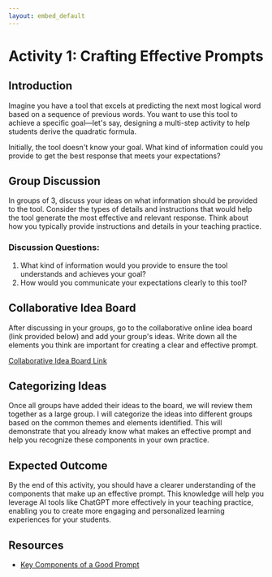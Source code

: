 ```yaml
---
layout: embed_default
---
```


# Activity 1: Crafting Effective Prompts

## Introduction

Imagine you have a tool that excels at predicting the next most logical word based on a sequence of previous words. You want to use this tool to achieve a specific goal—let's say, designing a multi-step activity to help students derive the quadratic formula.

Initially, the tool doesn't know your goal. What kind of information could you provide to get the best response that meets your expectations?

## Group Discussion

In groups of 3, discuss your ideas on what information should be provided to the tool. Consider the types of details and instructions that would help the tool generate the most effective and relevant response. Think about how you typically provide instructions and details in your teaching practice.

### Discussion Questions:
1. What kind of information would you provide to ensure the tool understands and achieves your goal?
2. How would you communicate your expectations clearly to this tool?

## Collaborative Idea Board

After discussing in your groups, go to the collaborative online idea board (link provided below) and add your group's ideas. Write down all the elements you think are important for creating a clear and effective prompt.

[Collaborative Idea Board Link](https://webwhiteboard.com/board/zbpYCfXvWWsN4r3z8laxtGscjAHPTJWM/)

## Categorizing Ideas

Once all groups have added their ideas to the board, we will review them together as a large group. I will categorize the ideas into different groups based on the common themes and elements identified. This will demonstrate that you already know what makes an effective prompt and help you recognize these components in your own practice.

## Expected Outcome

By the end of this activity, you should have a clearer understanding of the components that make up an effective prompt. This knowledge will help you leverage AI tools like ChatGPT more effectively in your teaching practice, enabling you to create more engaging and personalized learning experiences for your students.

## Resources

- [Key Components of a Good Prompt](https://teaghan.github.io/AI-Enhanced-Education/md_files/writing_prompts.html)